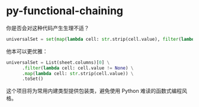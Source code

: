 # py-functional-chaining

你是否会对这种代码产生生理不适？

```python
universalSet = set(map(lambda cell: str.strip(cell.value), filter(lambda cell: cell.value != None, list(sheet.columns)[0])))
```

他本可以更优雅：

```python
universalSet = List(sheet.columns)[0] \
      .filter(lambda cell: cell.value != None) \
      .map(lambda cell: str.strip(cell.value)) \
      .toSet()
```

这个项目将为常用内建类型提供包装类，避免使用 Python 难读的函数式编程风格。

